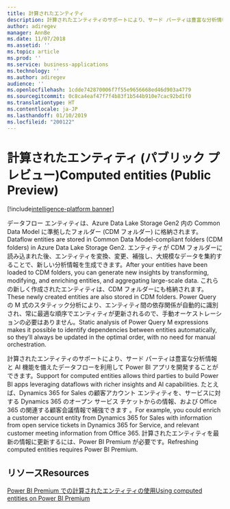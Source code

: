```yaml
---
title: 計算されたエンティティ
description: 計算されたエンティティのサポートにより、サード パーティは豊富な分析情報と AI 機能を備えたデータフローを利用して Power BI アプリを開発することができます。
author: adiregev
manager: AnnBe
ms.date: 11/07/2018
ms.assetid: ''
ms.topic: article
ms.prod: ''
ms.service: business-applications
ms.technology: ''
ms.author: adiregev
audience: ''
ms.openlocfilehash: 1cdde742870006f7f55e9656668ed46d903a4779
ms.sourcegitcommit: 0c8ca4eaf47f7f4b83f1b544b910e7cac92bd1f0
ms.translationtype: HT
ms.contentlocale: ja-JP
ms.lasthandoff: 01/10/2019
ms.locfileid: "200122"
---
```

# <a name="computed-entities-public-preview"></a><span data-ttu-id="81972-103">計算されたエンティティ (パブリック プレビュー)</span><span class="sxs-lookup"><span data-stu-id="81972-103">Computed entities (Public Preview)</span></span>  

[!include[intelligence-platform banner](../../includes/intelligence-platform.md)]



<span data-ttu-id="81972-104">データフロー エンティティは、Azure Data Lake Storage Gen2 内の Common Data Model に準拠したフォルダー (CDM フォルダー) に格納されます。</span><span class="sxs-lookup"><span data-stu-id="81972-104">Dataflow entities are stored in Common Data Model-compliant folders (CDM folders) in Azure Data Lake Storage Gen2.</span></span> <span data-ttu-id="81972-105">エンティティが CDM フォルダーに読み込まれた後、エンティティを変換、変更、補強し、大規模なデータを集約することで、新しい分析情報を生成できます。</span><span class="sxs-lookup"><span data-stu-id="81972-105">After your entities have been loaded to CDM folders, you can generate new insights by transforming, modifying, and enriching entities, and aggregating large-scale data.</span></span> <span data-ttu-id="81972-106">これらの新しく作成されたエンティティは、CDM フォルダーにも格納されます。</span><span class="sxs-lookup"><span data-stu-id="81972-106">These newly created entities are also stored in CDM folders.</span></span> <span data-ttu-id="81972-107">Power Query の M 式のスタティック分析により、エンティティ間の依存関係が自動的に識別され、常に最適な順序でエンティティが更新されるので、手動オーケストレーションの必要はありません。</span><span class="sxs-lookup"><span data-stu-id="81972-107">Static analysis of Power Query M expressions makes it possible to identify dependencies between entities automatically, so they’ll always be updated in the optimal order, with no need for manual orchestration.</span></span> 

<span data-ttu-id="81972-108">計算されたエンティティのサポートにより、サード パーティは豊富な分析情報と AI 機能を備えたデータフローを利用して Power BI アプリを開発することができます。</span><span class="sxs-lookup"><span data-stu-id="81972-108">Support for computed entities allows third parties to build Power BI apps leveraging dataflows with richer insights and AI capabilities.</span></span> <span data-ttu-id="81972-109">たとえば、Dynamics 365 for Sales の顧客アカウント エンティティを、サービスに対する Dynamics 365 のオープン サービス チケットからの情報、および Office 365 の関連する顧客会議情報で補強できます 。</span><span class="sxs-lookup"><span data-stu-id="81972-109">For example, you could enrich a customer account entity from Dynamics 365 for Sales with information from open service tickets in Dynamics 365 for Service, and relevant customer meeting information from Office 365.</span></span>
<span data-ttu-id="81972-110">計算されたエンティティを最新の情報に更新するには、Power BI Premium が必要です。</span><span class="sxs-lookup"><span data-stu-id="81972-110">Refreshing computed entities requires Power BI Premium.</span></span> 


## <a name="resources"></a><span data-ttu-id="81972-111">リソース</span><span class="sxs-lookup"><span data-stu-id="81972-111">Resources</span></span>
[<span data-ttu-id="81972-112">Power BI Premium での計算されたエンティティの使用</span><span class="sxs-lookup"><span data-stu-id="81972-112">Using computed entities on Power BI Premium</span></span>](https://docs.microsoft.com/en-us/power-bi/service-dataflows-computed-entities-premium)
